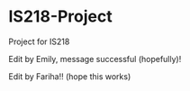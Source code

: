 # IS218-Project
Project for IS218

Edit by Emily, message successful (hopefully)!

Edit by Fariha!! (hope this works)